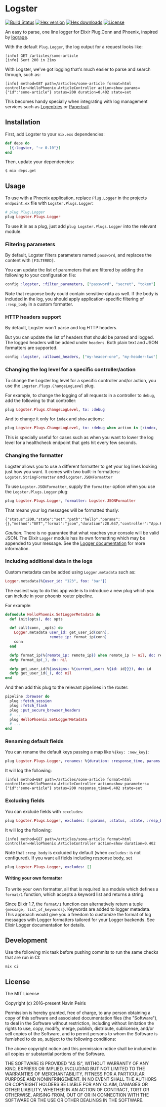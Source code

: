 # Logster

[![Build Status](https://travis-ci.org/navinpeiris/logster.svg?branch=master)](https://travis-ci.org/navinpeiris/logster)
[![Hex version](https://img.shields.io/hexpm/v/logster.svg "Hex version")](https://hex.pm/packages/logster)
[![Hex downloads](https://img.shields.io/hexpm/dt/logster.svg "Hex downloads")](https://hex.pm/packages/logster)
[![License](http://img.shields.io/:license-mit-blue.svg)](http://doge.mit-license.org)

An easy to parse, one line logger for Elixir Plug.Conn and Phoenix, inspired by [lograge](https://github.com/roidrage/lograge).

With the default `Plug.Logger`, the log output for a request looks like:
```
[info] GET /articles/some-article
[info] Sent 200 in 21ms
```

With Logster, we've got logging that's much easier to parse and search through, such as:
```
[info] method=GET path=/articles/some-article format=html controller=HelloPhoenix.ArticleController action=show params={"id":"some-article"} status=200 duration=0.402 state=set
```

This becomes handy specially when integrating with log management services such as [Logentries](https://logentries.com/) or [Papertrail](https://papertrailapp.com/).

## Installation

First, add Logster to your `mix.exs` dependencies:

```elixir
def deps do
  [{:logster, "~> 0.10"}]
end
```

Then, update your dependencies:

```
$ mix deps.get
```

## Usage

To use with a Phoenix application, replace `Plug.Logger` in the projects `endpoint.ex` file with `Logster.Plugs.Logger`:

```elixir
# plug Plug.Logger
plug Logster.Plugs.Logger
```

To use it in as a plug, just add `plug Logster.Plugs.Logger` into the relevant module.

### Filtering parameters

By default, Logster filters parameters named `password`, and replaces the content with `[FILTERED]`.

You can update the list of parameters that are filtered by adding the following to your configuration file:

```elixir
config :logster, :filter_parameters, ["password", "secret", "token"]
```

Note that response body could contain sensitive data as well.
If the body is included in the log, you should apply application-specific filtering of `:resp_body` in a custom formatter.


### HTTP headers support

By default, Logster won't parse and log HTTP headers.

But you can update the list of headers that should be parsed and logged. The logged headers will be added under `headers`. Both plain text and JSON formatters are supported.

```elixir
config :logster, :allowed_headers, ["my-header-one", "my-header-two"]
```

### Changing the log level for a specific controller/action

To change the Logster log level for a specific controller and/or action, you use the `Logster.Plugs.ChangeLogLevel` plug.

For example, to change the logging of all requests in a controller to `debug`, add the following to that controller:

```elixir
plug Logster.Plugs.ChangeLogLevel, to: :debug
```

And to change it only for `index` and `show` actions:

```elixir
plug Logster.Plugs.ChangeLogLevel, to: :debug when action in [:index, :show]
```

This is specially useful for cases such as when you want to lower the log level for a healthcheck endpoint that gets hit every few seconds.

### Changing the formatter

Logster allows you to use a different formatter to get your log lines looking just how you want. It comes with two built-in formatters: `Logster.StringFormatter` and `Logster.JSONFormatter`

To use `Logster.JSONFormatter`, supply the `formatter` option when you use the `Logster.Plugs.Logger` plug:

```elixir
plug Logster.Plugs.Logger, formatter: Logster.JSONFormatter
```

That means your log messages will be formatted thusly:
```
{"status":200,"state":"set","path":"hello","params":{},"method":"GET","format":"json","duration":20.647,"controller":"App.HelloController","action":"show"
```
*Caution:* There is no guarantee that what reaches your console will be valid JSON. The Elixir `Logger` module has its own formatting which may be appended to your message. See the [Logger documentation](http://elixir-lang.org/docs/stable/logger/Logger.html) for more information.

### Including additional data in the logs

Custom metadata can be added using `Logger.metadata` such as:

```elixir
Logger.metadata(%{user_id: "123", foo: "bar"})
```

The easiest way to do this app wide is to introduce a new plug which you can include in your phoenix router pipeline.

For example:

```elixir
defmodule HelloPhoenix.SetLoggerMetadata do
  def init(opts), do: opts

  def call(conn, _opts) do
    Logger.metadata user_id: get_user_id(conn),
                    remote_ip: format_ip(conn)
    conn
  end

  defp format_ip(%{remote_ip: remote_ip}) when remote_ip != nil, do: remote_ip |> Tuple.to_list |> Enum.join(".")
  defp format_ip(_), do: nil

  defp get_user_id(%{assigns: %{current_user: %{id: id}}}), do: id
  defp get_user_id(_), do: nil
end
```

And then add this plug to the relevant pipelines in the router:

```elixir
pipeline :browser do
  plug :fetch_session
  plug :fetch_flash
  plug :put_secure_browser_headers
  # ...
  plug HelloPhoenix.SetLoggerMetadata
  # ...
end
```

### Renaming default fields

You can rename the default keys passing a map like `%{key: :new_key}`:

```elixir
plug Logster.Plugs.Logger, renames: %{duration: :response_time, params: :parameters}
```
It will log the following:
```
[info] method=GET path=/articles/some-article format=html controller=HelloPhoenix.ArticleController action=show parameters={"id":"some-article"} status=200 response_time=0.402 state=set
```

### Excluding fields

You can exclude fields with `:excludes`:

```elixir
plug Logster.Plugs.Logger, excludes: [:params, :status, :state, :resp_body]
```
It will log the following:
```
[info] method=GET path=/articles/some-article format=html controller=HelloPhoenix.ArticleController action=show duration=0.402
```
Note that `:resp_body` is excluded by default (when `excludes:` is not configured). If you want all fields including response body, set
```elixir
plug Logster.Plugs.Logger, excludes: []
```



#### Writing your own formatter

To write your own formatter, all that is required is a module which defines a `format/1` function, which accepts a keyword list and returns a string.

Since Elixir 1.7, the `format/1` function can alternatively return a tuple `{message, list_of_keywords}`. Keywords are added to logger metadata. \
This approach would give you a freedom to customize the format of log messages with Logger formatters tailored for your Logger backends.
See Elixir Logger documentation for details.

## Development

Use the following mix task before pushing commits to run the same checks that are run in CI:

```
mix ci
```

## License

The MIT License

Copyright (c) 2016-present Navin Peiris

Permission is hereby granted, free of charge, to any person obtaining a copy
of this software and associated documentation files (the "Software"), to deal
in the Software without restriction, including without limitation the rights
to use, copy, modify, merge, publish, distribute, sublicense, and/or sell
copies of the Software, and to permit persons to whom the Software is
furnished to do so, subject to the following conditions:

The above copyright notice and this permission notice shall be included in
all copies or substantial portions of the Software.

THE SOFTWARE IS PROVIDED "AS IS", WITHOUT WARRANTY OF ANY KIND, EXPRESS OR
IMPLIED, INCLUDING BUT NOT LIMITED TO THE WARRANTIES OF MERCHANTABILITY,
FITNESS FOR A PARTICULAR PURPOSE AND NONINFRINGEMENT. IN NO EVENT SHALL THE
AUTHORS OR COPYRIGHT HOLDERS BE LIABLE FOR ANY CLAIM, DAMAGES OR OTHER
LIABILITY, WHETHER IN AN ACTION OF CONTRACT, TORT OR OTHERWISE, ARISING FROM,
OUT OF OR IN CONNECTION WITH THE SOFTWARE OR THE USE OR OTHER DEALINGS IN
THE SOFTWARE.
